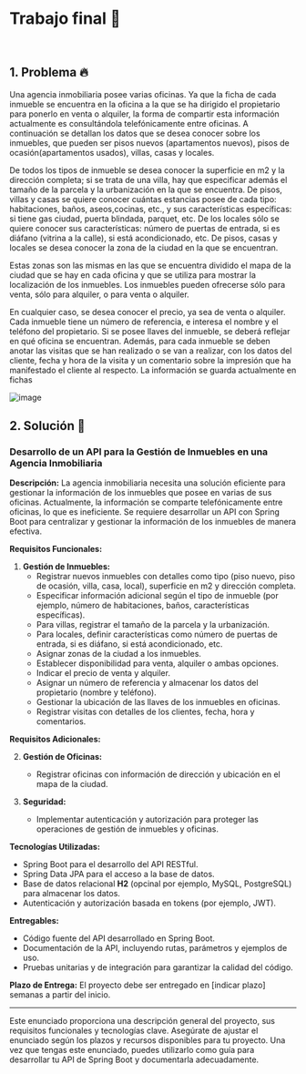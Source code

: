 # Trabajo final 🌋

<br>

## 1. Problema 🔥

Una agencia inmobiliaria posee varias oficinas. Ya que la ficha de cada inmueble se encuentra en la oficina a la que se ha dirigido el propietario para ponerlo en venta o alquiler, la forma de compartir esta información actualmente es consultándola telefónicamente entre oficinas. A continuación se detallan los datos que se desea conocer sobre los inmuebles, que pueden ser pisos nuevos (apartamentos nuevos), pisos de ocasión(apartamentos usados), villas, casas y locales.

De todos los tipos de inmueble se desea conocer la superficie en m2 y la dirección completa; si se trata de una villa, hay que especificar además el tamaño de la parcela y la urbanización en la que se encuentra. De pisos, villas y casas se quiere conocer cuántas estancias posee de cada tipo: habitaciones, baños, aseos,cocinas, etc., y sus características específicas: si tiene gas ciudad, puerta blindada, parquet, etc. De los locales sólo se quiere conocer sus características: número de puertas de entrada, si es diáfano (vitrina a la calle), si está acondicionado, etc. De pisos, casas y locales se desea conocer la zona de la ciudad en la que se
encuentran. 

Estas zonas son las mismas en las que se encuentra dividido el mapa de la ciudad que se hay en cada oficina y que se utiliza para mostrar la localización de los inmuebles.
Los inmuebles pueden ofrecerse sólo para venta, sólo para alquiler, o para venta o alquiler. 

En cualquier caso, se desea conocer el precio, ya sea de venta o alquiler. Cada inmueble tiene un número de referencia, e interesa el nombre y el teléfono del propietario. Si se posee llaves del inmueble, se deberá reflejar en qué
oficina se encuentran. Además, para cada inmueble se deben anotar las visitas que se han realizado o se van a realizar, con los datos del cliente, fecha y hora de la visita y un comentario sobre la impresión que ha
manifestado el cliente al respecto. La información se guarda actualmente en fichas

![image](https://github.com/crodrigr/webservice-uts-2023-02/assets/31961588/ad57a357-6624-4e3d-8a28-e97c02190ced)

## 2. Solución 🍾


### Desarrollo de un API para la Gestión de Inmuebles en una Agencia Inmobiliaria

**Descripción:**
La agencia inmobiliaria necesita una solución eficiente para gestionar la información de los inmuebles que posee en varias de sus oficinas. Actualmente, la información se comparte telefónicamente entre oficinas, lo que es ineficiente. Se requiere desarrollar un API con Spring Boot para centralizar y gestionar la información de los inmuebles de manera efectiva.

**Requisitos Funcionales:**

1. **Gestión de Inmuebles:**
   - Registrar nuevos inmuebles con detalles como tipo (piso nuevo, piso de ocasión, villa, casa, local), superficie en m2 y dirección completa.
   - Especificar información adicional según el tipo de inmueble (por ejemplo, número de habitaciones, baños, características específicas).
   - Para villas, registrar el tamaño de la parcela y la urbanización.
   - Para locales, definir características como número de puertas de entrada, si es diáfano, si está acondicionado, etc.
   - Asignar zonas de la ciudad a los inmuebles.
   - Establecer disponibilidad para venta, alquiler o ambas opciones.
   - Indicar el precio de venta y alquiler.
   - Asignar un número de referencia y almacenar los datos del propietario (nombre y teléfono).
   - Gestionar la ubicación de las llaves de los inmuebles en oficinas.
   - Registrar visitas con detalles de los clientes, fecha, hora y comentarios.

**Requisitos Adicionales:**

2. **Gestión de Oficinas:**
   - Registrar oficinas con información de dirección y ubicación en el mapa de la ciudad.

3. **Seguridad:**
   - Implementar autenticación y autorización para proteger las operaciones de gestión de inmuebles y oficinas.

**Tecnologías Utilizadas:**
- Spring Boot para el desarrollo del API RESTful.
- Spring Data JPA para el acceso a la base de datos.
- Base de datos relacional **H2** (opcinal por ejemplo, MySQL, PostgreSQL) para almacenar los datos.
- Autenticación y autorización basada en tokens (por ejemplo, JWT).

**Entregables:**
- Código fuente del API desarrollado en Spring Boot.
- Documentación de la API, incluyendo rutas, parámetros y ejemplos de uso.
- Pruebas unitarias y de integración para garantizar la calidad del código.

**Plazo de Entrega:**
El proyecto debe ser entregado en [indicar plazo] semanas a partir del inicio.

---

Este enunciado proporciona una descripción general del proyecto, sus requisitos funcionales y tecnologías clave. Asegúrate de ajustar el enunciado según los plazos y recursos disponibles para tu proyecto. Una vez que tengas este enunciado, puedes utilizarlo como guía para desarrollar tu API de Spring Boot y documentarla adecuadamente.
